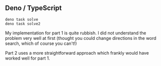## Deno / TypeScript

```
deno task solve
deno task solve2
```

My implementation for part 1 is quite rubbish. I did not understand the problem very well at first (thought you could change directions in the word search, which of course you can't!)

Part 2 uses a more straightforward approach which frankly would have worked well for part 1. 